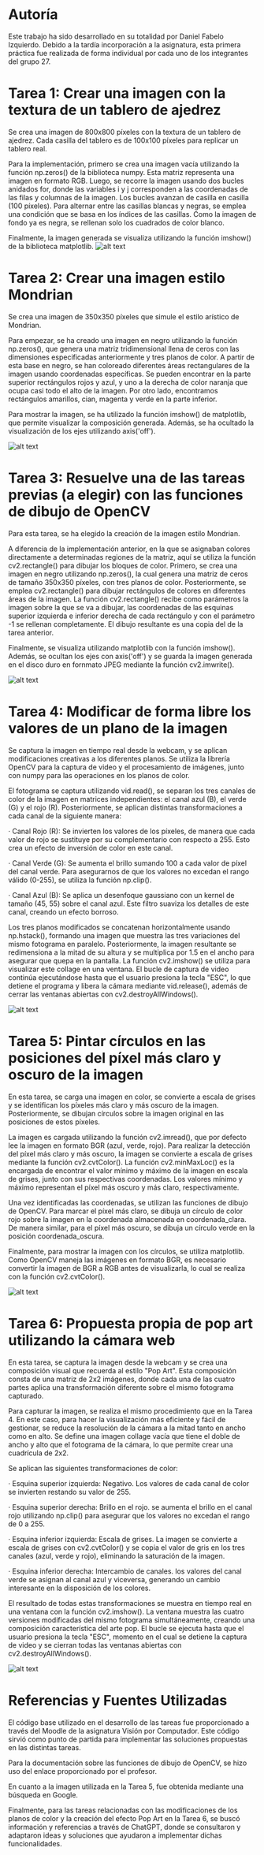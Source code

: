 # Autoría
Este trabajo ha sido desarrollado en su totalidad por Daniel Fabelo Izquierdo.
Debido a la tardía incorporación a la asignatura, esta primera práctica fue realizada de forma individual por cada uno de los integrantes del grupo 27.
  
# Tarea 1: Crear una imagen con la textura de un tablero de ajedrez
Se crea una imagen de 800x800 píxeles con la textura de un tablero de ajedrez. Cada casilla del tablero es de 100x100 píxeles para replicar un tablero real.

Para la implementación, primero se crea una imagen vacía utilizando la función np.zeros() de la biblioteca numpy. Esta matriz representa una imagen en formato RGB.
Luego, se recorre la imagen usando dos bucles anidados for, donde las variables i y j corresponden a las coordenadas de las filas y columnas de la imagen. Los bucles avanzan de casilla en casilla (100 píxeles). Para alternar entre las casillas blancas y negras, se emplea una condición que se basa en los índices de las casillas.
Como la imagen de fondo ya es negra, se rellenan solo los cuadrados de color blanco.

Finalmente, la imagen generada se visualiza utilizando la función imshow() de la biblioteca matplotlib. 
![alt text](/P1/images/image.png)

# Tarea 2: Crear una imagen estilo Mondrian
Se crea una imagen de 350x350 píxeles que simule el estilo arístico de Mondrian.

Para empezar, se ha creado una imagen en negro utilizando la función np.zeros(), que genera una matriz tridimensional llena de ceros con las dimensiones especificadas anteriormente y tres planos de color. 
A partir de esta base en negro, se han coloreado diferentes áreas rectangulares de la imagen usando coordenadas específicas.
Se pueden encontrar en la parte superior rectángulos rojos y azul, y uno a la derecha de color naranja que ocupa casi todo el alto de la imagen.
Por otro lado, encontramos rectángulos amarillos, cian, magenta y verde en la parte inferior. 

Para mostrar la imagen, se ha utilizado la función imshow() de matplotlib, que permite visualizar la composición generada. Además, se ha ocultado la visualización de los ejes utilizando axis('off').

![alt text](/P1/images/image-1.png)

# Tarea 3: Resuelve una de las tareas previas (a elegir) con las funciones de dibujo de OpenCV
Para esta tarea, se ha elegido la creación de la imagen estilo Mondrian.

A diferencia de la implementación anterior, en la que se asignaban colores directamente a determinadas regiones de la matriz, aquí se utiliza la función cv2.rectangle() para dibujar los bloques de color.
Primero, se crea una imagen en negro utilizando np.zeros(), la cual genera una matriz de ceros de tamaño 350x350 píxeles, con tres planos de color. 
Posteriormente, se emplea cv2.rectangle() para dibujar rectángulos de colores en diferentes áreas de la imagen. La función cv2.rectangle() recibe como parámetros la imagen sobre la que se va a dibujar, las coordenadas de las esquinas superior izquierda e inferior derecha de cada rectángulo y con el parámetro -1 se rellenan completamente. 
El dibujo resultante es una copia del de la tarea anterior. 

Finalmente, se visualiza utilizando matplotlib con la función imshow(). Además, se ocultan los ejes con axis('off') y se guarda la imagen generada en el disco duro en fornmato JPEG mediante la función cv2.imwrite().

![alt text](/P1/images/image-1.png)

# Tarea 4: Modificar de forma libre los valores de un plano de la imagen
Se captura la imagen en tiempo real desde la webcam, y se aplican modificaciones creativas a los diferentes planos. Se utiliza la librería OpenCV para la captura de video y el procesamiento de imágenes, junto con numpy para las operaciones en los planos de color.

El fotograma se captura utilizando vid.read(), se separan los tres canales de color de la imagen en matrices independientes: el canal azul (B), el verde (G) y el rojo (R). Posteriormente, se aplican distintas transformaciones a cada canal de la siguiente manera:

· Canal Rojo (R): Se invierten los valores de los píxeles, de manera que cada valor de rojo se sustituye por su complementario con respecto a 255. Esto crea un efecto de inversión de color en este canal.

· Canal Verde (G): Se aumenta el brillo sumando 100 a cada valor de píxel del canal verde. Para asegurarnos de que los valores no excedan el rango válido (0-255), se utiliza la función np.clip().

· Canal Azul (B): Se aplica un desenfoque gaussiano con un kernel de tamaño (45, 55) sobre el canal azul. Este filtro suaviza los detalles de este canal, creando un efecto borroso.

Los tres planos modificados se concatenan horizontalmente usando np.hstack(), formando una imagen que muestra las tres variaciones del mismo fotograma en paralelo. Posteriormente, la imagen resultante se redimensiona a la mitad de su altura y se multiplica por 1.5 en el ancho para asegurar que quepa en la pantalla. La función cv2.imshow() se utiliza para visualizar este collage en una ventana.
El bucle de captura de video continúa ejecutándose hasta que el usuario presiona la tecla "ESC", lo que detiene el programa y libera la cámara mediante vid.release(), además de cerrar las ventanas abiertas con cv2.destroyAllWindows().

![alt text](/P1/images/task4.png)

# Tarea 5: Pintar círculos en las posiciones del píxel más claro y oscuro de la imagen
En esta tarea, se carga una imagen en color, se convierte a escala de grises y se identifican los píxeles más claro y más oscuro de la imagen. Posteriormente, se dibujan círculos sobre la imagen original en las posiciones de estos píxeles.

La imagen es cargada utilizando la función cv2.imread(), que por defecto lee la imagen en formato BGR (azul, verde, rojo). Para realizar la detección del píxel más claro y más oscuro, la imagen se convierte a escala de grises mediante la función cv2.cvtColor().
La función cv2.minMaxLoc() es la encargada de encontrar el valor mínimo y máximo de la imagen en escala de grises, junto con sus respectivas coordenadas. Los valores mínimo y máximo representan el píxel más oscuro y más claro, respectivamente.

Una vez identificadas las coordenadas, se utilizan las funciones de dibujo de OpenCV. Para marcar el píxel más claro, se dibuja un círculo de color rojo sobre la imagen en la coordenada almacenada en coordenada_clara. De manera similar, para el píxel más oscuro, se dibuja un círculo verde en la posición coordenada_oscura.

Finalmente, para mostrar la imagen con los círculos, se utiliza matplotlib. Como OpenCV maneja las imágenes en formato BGR, es necesario convertir la imagen de BGR a RGB antes de visualizarla, lo cual se realiza con la función cv2.cvtColor().

![alt text](/P1/images/task5.png)

# Tarea 6: Propuesta propia de pop art utilizando la cámara web
En esta tarea, se captura la imagen desde la webcam y se crea una composición visual que recuerda al estilo "Pop Art". Esta composición consta de una matriz de 2x2 imágenes, donde cada una de las cuatro partes aplica una transformación diferente sobre el mismo fotograma capturado.

Para capturar la imagen, se realiza el mismo procedimiento que en la Tarea 4. En este caso, para hacer la visualización más eficiente y fácil de gestionar, se reduce la resolución de la cámara a la mitad tanto en ancho como en alto.
Se define una imagen collage vacía que tiene el doble de ancho y alto que el fotograma de la cámara, lo que permite crear una cuadrícula de 2x2.

Se aplican las siguientes transformaciones de color:

· Esquina superior izquierda: Negativo. Los valores de cada canal de color se invierten restando su valor de 255.

· Esquina superior derecha: Brillo en el rojo. se aumenta el brillo en el canal rojo utilizando np.clip() para asegurar que los valores no excedan el rango de 0 a 255.

· Esquina inferior izquierda: Escala de grises. La imagen se convierte a escala de grises con cv2.cvtColor() y se copia el valor de gris en los tres canales (azul, verde y rojo), eliminando la saturación de la imagen.

· Esquina inferior derecha: Intercambio de canales. los valores del canal verde se asignan al canal azul y viceversa, generando un cambio interesante en la disposición de los colores.

El resultado de todas estas transformaciones se muestra en tiempo real en una ventana con la función cv2.imshow(). La ventana muestra las cuatro versiones modificadas del mismo fotograma simultáneamente, creando una composición característica del arte pop.
El bucle se ejecuta hasta que el usuario presiona la tecla "ESC", momento en el cual se detiene la captura de video y se cierran todas las ventanas abiertas con cv2.destroyAllWindows().

![alt text](/P1/images/task6.png)

# Referencias y Fuentes Utilizadas
El código base utilizado en el desarrollo de las tareas fue proporcionado a través del Moodle de la asignatura Visión por Computador. Este código sirvió como punto de partida para implementar las soluciones propuestas en las distintas tareas.

Para la documentación sobre las funciones de dibujo de OpenCV, se hizo uso del enlace proporcionado por el profesor.

En cuanto a la imagen utilizada en la Tarea 5, fue obtenida mediante una búsqueda en Google.

Finalmente, para las tareas relacionadas con las modificaciones de los planos de color y la creación del efecto Pop Art en la Tarea 6, se buscó información y referencias a través de ChatGPT, donde se consultaron y adaptaron ideas y soluciones que ayudaron a implementar dichas funcionalidades.
